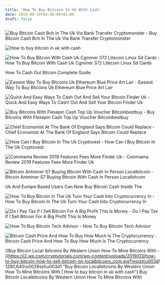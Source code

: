 ```yaml
---
title: 'How To Buy Bitcoin In Uk With Cash'
date: 2019-09-29T04:40:00+01:00
draft: false
---
```


![Buy Bitcoin Cash Bch In The Uk Via Bank Transfer Cryptomonster - ](https://www.cryptomonster.co.uk/assets/img/how-to-store-coin.png "Buy Bitcoin Cash Bch In The Uk Via Bank Transfer Cryptomonster | How to buy bitcoin in uk with cash") Buy Bitcoin Cash Bch In The Uk Via Bank Transfer Cryptomonster

![How to buy bitcoin in uk with cash](https://www.bitcoinmarketjournal.com/wp-content/uploads/2019/03/buy-bitcoin-square-cash.jpg "How to buy bitcoin in uk with cash") 

![How To Buy Bitcoin With Cash Uk Cgminer 372 Litecoin Linux Sd Cards - ](https://i.imgur.com/Y8VEUUF.png "How To Buy Bitcoin With Cash Uk Cgminer 372 Litecoin Linux Sd Cards | How to buy bitcoin in uk with cash") How To Buy Bitcoin With Cash Uk Cgminer 372 Litecoin Linux Sd Cards

How To Cash Out Bitcoin Complete Guide

![Easiest Way To Buy Bitcoins Uk Ethereum Blue Price Art Lair - ](https://www.buybitcoinworldwide.com/img/buyeth/bitpanda.png "Easiest Way To Buy Bitcoins Uk Ethereum Blue Price Art Lair | How to buy bitcoin in uk with cash") Easiest Way To Buy Bitcoins Uk Ethereum Blue Price Art Lair

![Quick And Easy Ways To Cash Out And Sell Your Bitcoin Finder Uk - ](https://d1ic4altzx8ueg.cloudfront.net/finder-us/wp-uploads/sites/3/2017/12/buy-bitcoin-featured-shutterstock.jpg "Quick And Easy Ways To Cash Out And Sell Your Bitcoin Finder Uk | How t!   o buy bitcoin in uk with cash") Quick And Easy Ways To Cash! Out And Sell Your Bitcoin Finder Uk

![Buy Bitcoins With Flexepin Cash Top Up Voucher Bitcoinbestbuy - ](https://bitcoinbestbuy.com/wp-content/uploads/2017/11/purchase-bitcoin-with-flexepin.png "Buy Bitcoins With Flexepin Cash Top Up Voucher Bitcoinbestbuy | How to buy bitcoin in uk with cash") Buy Bitcoins With Flexepin Cash Top Up Voucher Bitcoinbestbuy

![Chief Economist At The Bank Of England Says Bitcoin Could Replace - ](https://bitcoin.co.uk/wp-content/uploads/2019/05/chief-economist-bank-of-england-bitcoin-replace-cash.jpg "Chief Economist At The Bank Of England Says Bitcoin Could Replace | How to buy bitcoin in uk with cash") Chief Economist At The Bank Of England Says Bitcoin Could Replace

![How Can I Buy Bitcoin In The Uk Cryptovest - ](https://cryptovest.com/images/thumbs/5bcdc98c6e598c295e68009e_700xauto.png "How Can I Buy Bitcoin In The Uk Cryptovest | How to buy bitcoin in uk with cash") How Can I Buy Bitcoin In The Uk Cryptovest

![Coinmama Review 2019 Features Fees More Finder Uk - ](https://d1ic4altzx8ueg.cloudfront.net/finder-us/wp-uploads/2017/09/Coinmama-website-screenshot.png "Coinmama Review 2019 Features Fees More Finder Uk | How to buy bitcoin in uk with cash") Coinmama Review 2019 Features Fees More Finder Uk

![Bitcoin Antminer S7 Buying Bitcoin With Cash In Person Localbitcoin - ](https://i.pinimg.com/736x/6b/83/e9/6b83e9e7a6327f2b1105768662ed7a6a.jpg "Bitcoin Antminer S7 Buying Bitcoin With Cash In Person Localbitcoin | How to buy bitcoin in uk with cash") Bitcoin Antminer S7 Buying Bitcoin With Cash In Person Localbitcoin

Uk And Europe Based Users Can Now Buy Bitcoin Cash Inside The

![How To Buy Bitcoin In The Uk Turn Your Cash Into Cryptocurrency In - ](https://cdn2.alphr.com/sites/alphr/files/styles/insert_main_wide_image/public/9/17/coinbase_wallet_0.png?itok=c0y9eDVE "How To Buy Bitcoin In The Uk Turn Your Cash Into Cryptocurrency In | How to buy bitcoin in uk with cash") How To Buy Bitcoin In The Uk Turn Your Cash Into Cryptocurrency In

![Do I Pay Tax If I Sell Bitcoin For A Big Profit This Is Money - ](https://i.dailymail.co.uk/i/pix/2017/10/26/15/0745F36400000514-0-image-a-6_1509029980850.jpg "Do I Pay Tax If I Sell Bitcoin For A Big Profit !   This Is Money | How to buy bitcoin in uk with cash") Do I Pay Tax If I Sell Bitcoin For A Big Profit This Is Money

![How To Buy Bitcoin Tech Advisor - ](https://www.techadvisor.co.uk/cmsdata/features/3666977/how-to-buy-bitcoin-map.jpg "How To Buy Bitcoin Tech Advisor | How to buy bitcoin in uk with cash") How To Buy Bitcoin Tech Advisor

![Bitcoin Cash Price And How To Buy How Much Is The Cryptocurrency - ](https://www.thesun.co.uk/wp-content/uploads/2018/01/nintchdbpict000378569453.jpg "Bitcoin Cash Price And How To Buy How Much Is The Cryptocurrency | How to buy bitcoin in uk with cash") Bitcoin Cash Price And How To Buy How Much Is The Cryptocurrency

![Buy Bitcoin Loca!   lbitcoins By Western Union How To Mine Bitcoins With - ](https://i2.wp.com/cryptutorials.com/wp-content/uploads/2019/03/how-to-buy-bitcoin-how-to-sell-bitcoin-on-localbitcoins_com.jpg?resize\u003d!   1280,640\u0026ssl\u003d1 "Buy Bitcoin Localbitcoins By Western Union How To Mine Bitcoins With | How to buy bitcoin in uk with cash") Buy Bitcoin Localbitcoins By Western Union How To Mine Bitcoins With